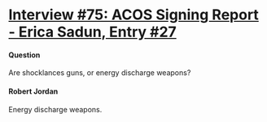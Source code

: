 # [Interview #75: ACOS Signing Report - Erica Sadun, Entry #27](https://www.theoryland.com/intvmain.php?i=75#27)

#### Question

Are shocklances guns, or energy discharge weapons?

#### Robert Jordan

Energy discharge weapons.

